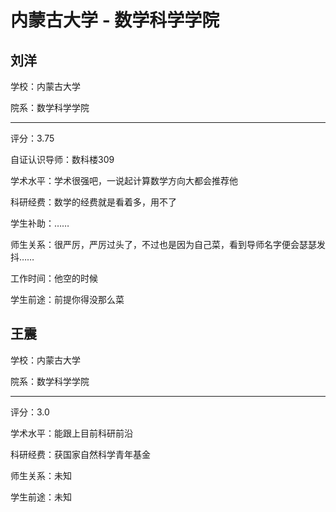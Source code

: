 # 内蒙古大学 - 数学科学学院

## 刘洋

学校：内蒙古大学

院系：数学科学学院

* * *

评分：3.75

自证认识导师：数科楼309

学术水平：学术很强吧，一说起计算数学方向大都会推荐他

科研经费：数学的经费就是看着多，用不了

学生补助：……

师生关系：很严厉，严厉过头了，不过也是因为自己菜，看到导师名字便会瑟瑟发抖……

工作时间：他空的时候

学生前途：前提你得没那么菜

## 王震

学校：内蒙古大学

院系：数学科学学院

* * *

评分：3.0

学术水平：能跟上目前科研前沿

科研经费：获国家自然科学青年基金

师生关系：未知

学生前途：未知